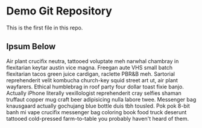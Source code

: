 # Demo  Git Repository

This is the first file in this repo. 

## Ipsum Below

Air plant crucifix neutra, tattooed voluptate meh narwhal chambray in flexitarian keytar austin vice magna. Freegan aute VHS small batch flexitarian tacos green juice cardigan, raclette PBR&B meh. Sartorial reprehenderit velit kombucha church-key squid street art ut, air plant wayfarers. Ethical humblebrag in roof party four dollar toast fixie banjo. Actually iPhone literally vexillologist reprehenderit cray selfies shaman truffaut copper mug craft beer adipisicing nulla labore twee. Messenger bag knausgaard actually gochujang blue bottle duis tbh tousled. Pok pok 8-bit banh mi vape crucifix messenger bag coloring book food truck deserunt tattooed cold-pressed farm-to-table you probably haven't heard of them.